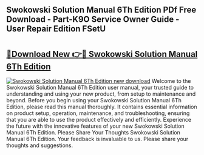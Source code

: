 ## Swokowski Solution Manual 6Th Edition PDf Free Download - Part-K9O Service Owner Guide - User Repair Edition FSetU

# <h2><a href="http://bc84725.oget.top/?id=Swokowski+Solution+Manual+6Th+Edition">🔗Download New 👉🔴 Swokowski Solution Manual 6Th Edition</a></h2>

[![Swokowski Solution Manual 6Th Edition new download](https://i.imgur.com/5g1atiW.png)](http://bc84725.oget.top/?id=Swokowski+Solution+Manual+6Th+Edition)
Welcome to the Swokowski Solution Manual 6Th Edition user manual, your trusted guide to understanding and using your new product, from setup to maintenance and beyond. Before you begin using your Swokowski Solution Manual 6Th Edition, please read this manual thoroughly. It contains essential information on product setup, operation, maintenance, and troubleshooting, ensuring that you are able to use the product effectively and efficiently. Experience the future with the innovative features of your new Swokowski Solution Manual 6Th Edition. Please Share Your Thoughts Swokowski Solution Manual 6Th Edition. Your feedback is invaluable to us. Please share your thoughts and suggestions.
